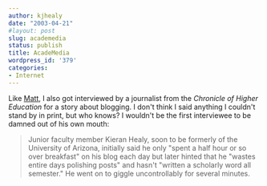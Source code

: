 ```yaml
---
author: kjhealy
date: "2003-04-21"
#layout: post
slug: academedia
status: publish
title: AcadeMedia
wordpress_id: '379'
categories:
- Internet
---
```


Like [Matt](http://www.matthewyglesias.com/ "Matthew Yglesias"), I also got interviewed by a journalist from the *Chronicle of Higher Education* for a story about blogging. I don't think I said anything I couldn't stand by in print, but who knows? I wouldn't be the first interviewee to be damned out of his own mouth:

> Junior faculty member Kieran Healy, soon to be formerly of the University of Arizona, initially said he only "spent a half hour or so over breakfast" on his blog each day but later hinted that he "wastes entire days polishing posts" and hasn't "written a scholarly word all semester." He went on to giggle uncontrollably for several minutes.
